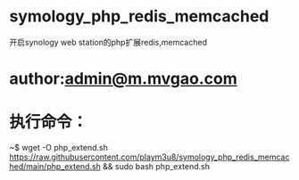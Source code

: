 # symology_php_redis_memcached
开启synology web station的php扩展redis,memcached

# author:admin@m.mvgao.com
# 执行命令：
~$ wget -O php_extend.sh https://raw.githubusercontent.com/playm3u8/symology_php_redis_memcached/main/php_extend.sh && sudo bash php_extend.sh
